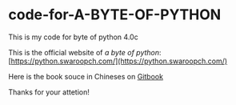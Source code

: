 # code-for-A-BYTE-OF-PYTHON
This is my code for byte of python 4.0c

This is the official website of *a byte of python*: [https://python.swaroopch.com/](https://python.swaroopch.com/)

Here is the book souce in Chineses on [Gitbook](https://www.gitbook.com/book/lenkimo/byte-of-python-chinese-edition/details)

Thanks for your attetion!
